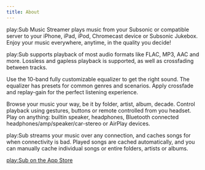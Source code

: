 ```yaml
---
title: About
---
```


play:Sub Music Streamer plays music from your Subsonic or compatible server to your iPhone, iPad, iPod, Chromecast device or Subsonic Jukebox.
Enjoy your music everywhere, anytime, in the quality you decide!

play:Sub supports playback of most audio formats like FLAC, MP3, AAC and more.
Lossless and gapless playback is supported, as well as crossfading between tracks.

Use the 10-band fully customizable equalizer to get the right sound.
The equalizer has presets for common genres and scenarios.
Apply crossfade and replay-gain for the perfect listening experience.

Browse your music your way, be it by folder, artist, album, decade.
Control playback using gestures, buttons or remote controlled from you headset.
Play on anything: builtin speaker, headphones, Bluetooth connected headphones/amp/speaker/car-stereo or AirPlay devices.

play:Sub streams your music over any connection, and caches songs for when connectivity is bad.
Played songs are cached automatically, and you can manually cache individual songs or entire folders, artists or albums.

[play:Sub on the App Store](https://geo.itunes.apple.com/us/app/play-sub-subsonic-music-streamer/id955329386?mt=8)
